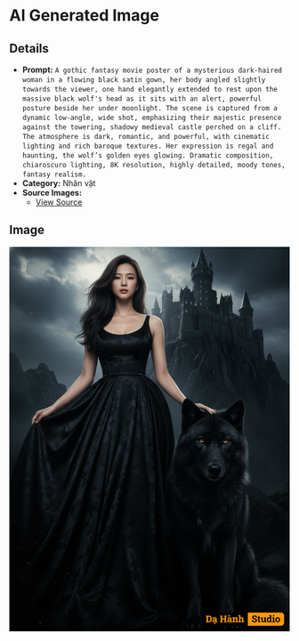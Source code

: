 # AI Generated Image

## Details
- **Prompt:** `A gothic fantasy movie poster of a mysterious dark-haired woman in a flowing black satin gown, her body angled slightly towards the viewer, one hand elegantly extended to rest upon the massive black wolf's head as it sits with an alert, powerful posture beside her under moonlight. The scene is captured from a dynamic low-angle, wide shot, emphasizing their majestic presence against the towering, shadowy medieval castle perched on a cliff. The atmosphere is dark, romantic, and powerful, with cinematic lighting and rich baroque textures. Her expression is regal and haunting, the wolf’s golden eyes glowing. Dramatic composition, chiaroscuro lighting, 8K resolution, highly detailed, moody tones, fantasy realism.`
- **Category:** Nhân vật
- **Source Images:**
  - [View Source](https://raw.githubusercontent.com/lenzcomvth/Somethings/main/Models/Female/Female3.jpg)

## Image
![AI Generated Image](./image-2025-10-17T06-57-36-233Z-kb5cr.png)